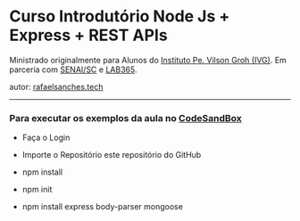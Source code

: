 # Curso Introdutório Node Js + Express + REST APIs

Ministrado originalmente para Alunos do [Instituto Pe. Vilson Groh (IVG)](https://www.linkedin.com/in/redeivg/). 
Em parceria com [SENAI/SC](https://www.linkedin.com/school/senai-sc/) e [LAB365](https://www.linkedin.com/company/lab365/).

autor: [rafaelsanches.tech](www.rafaelsanches.tech)
___

### Para executar os exemplos da aula no [CodeSandBox](https://codesandbox.io/)


- Faça o Login

- Importe o Repositório este repositório do GitHub

- npm install
- npm init
- npm install express body-parser mongoose